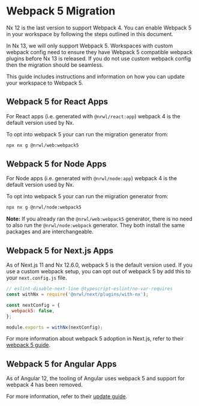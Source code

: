 # Webpack 5 Migration

Nx 12 is the last version to support Webpack 4. You can enable Webpack 5 in your workspace by following the steps outlined in this document.

In Nx 13, we will only support Webpack 5. Workspaces with custom webpack config need to ensure they have Webpack 5 compatible webpack plugins before Nx 13 is released. If you do not use custom webpack config then the migration should be seamless.

This guide includes instructions and information on how you can update your workspace to Webpack 5.

## Webpack 5 for React Apps

For React apps (i.e. generated with `@nrwl/react:app`) webpack 4 is the default version used by Nx.

To opt into webpack 5 your can run the migration generator from:

```bash
npx nx g @nrwl/web:webpack5
```

## Webpack 5 for Node Apps

For Node apps (i.e. generated with `@nrwl/node:app`) webpack 4 is the default version used by Nx.

To opt into webpack 5 your can run the migration generator from:

```bash
npx nx g @nrwl/node:webpack5
```

**Note:** If you already ran the `@nrwl/web:webpack5` generator, there is no need to also run the `@nrwl/node:webpack` generator. They both install the same packages and are interchangeable.

## Webpack 5 for Next.js Apps

As of Next.js 11 and Nx 12.6.0, webpack 5 is the default version used. If you use a custom webpack setup, you can opt out of webpack 5 by add this to your `next.config.js` file.

```js
// eslint-disable-next-line @typescript-eslint/no-var-requires
const withNx = require('@nrwl/next/plugins/with-nx');

const nextConfig = {
  webpack5: false,
};

module.exports = withNx(nextConfig);
```

For more information about webpack 5 adoption in Next.js, refer to their [webpack 5 guide](https://nextjs.org/docs/messages/webpack5).

## Webpack 5 for Angular Apps

As of Angular 12, the tooling of Angular uses webpack 5 and support for webpack 4 has been removed.

For more information, refer to their [update guide](https://angular.io/guide/updating-to-version-12).
